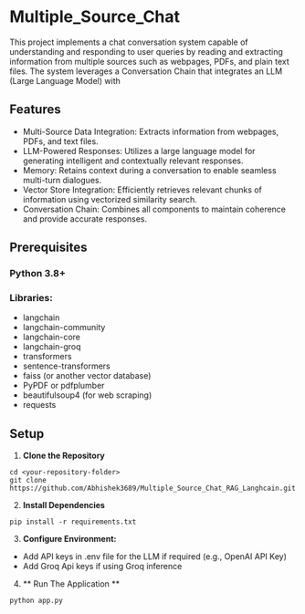 # Multiple_Source_Chat

This project implements a chat conversation system capable of understanding and responding to user queries by reading and extracting information from multiple sources such as webpages, PDFs, and plain text files. The system leverages a Conversation Chain that integrates an LLM (Large Language Model) with

## Features

- Multi-Source Data Integration: Extracts information from webpages, PDFs, and text files.
- LLM-Powered Responses: Utilizes a large language model for generating intelligent and contextually relevant responses.
- Memory: Retains context during a conversation to enable seamless multi-turn dialogues.
- Vector Store Integration: Efficiently retrieves relevant chunks of information using vectorized similarity search.
- Conversation Chain: Combines all components to maintain coherence and provide accurate responses.

## Prerequisites

### Python 3.8+

### Libraries:
- langchain
- langchain-community
- langchain-core
- langchain-groq
- transformers
- sentence-transformers
- faiss (or another vector database)
- PyPDF or pdfplumber
- beautifulsoup4 (for web scraping)
- requests

## Setup

1. **Clone the Repository**
```
cd <your-repository-folder>
git clone https://github.com/Abhishek3689/Multiple_Source_Chat_RAG_Langhcain.git
```

2. **Install Dependencies**
```
pip install -r requirements.txt
```
3. **Configure Environment:**
- Add API keys in .env file for the LLM if required (e.g., OpenAI API Key)
- Add Groq Api keys if using Groq inference

4. ** Run The Application **
```
python app.py
```
